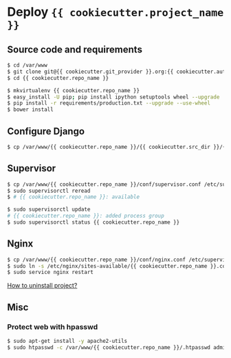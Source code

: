 # Deploy `{{ cookiecutter.project_name }}`

## Source code and requirements

```bash
$ cd /var/www
$ git clone git@{{ cookiecutter.git_provider }}.org:{{ cookiecutter.author_username }}/{{ cookiecutter.repo_name }}.git
$ cd {{ cookiecutter.repo_name }}

$ mkvirtualenv {{ cookiecutter.repo_name }}
$ easy_install -U pip; pip install ipython setuptools wheel --upgrade
$ pip install -r requirements/production.txt --upgrade --use-wheel
$ bower install
```

## Configure Django

```bash
$ cp /var/www/{{ cookiecutter.repo_name }}/{{ cookiecutter.src_dir }}/{{ cookiecutter.main_app }}/settings/dist/production.py /var/www/{{ cookiecutter.repo_name }}/{{ cookiecutter.src_dir }}/{{ cookiecutter.main_app }}/settings/local.py
```

## Supervisor

```bash
$ cp /var/www/{{ cookiecutter.repo_name }}/conf/supervisor.conf /etc/supervisor/conf.d/{{ cookiecutter.repo_name }}.conf
$ sudo supervisorctl reread
$ # {{ cookiecutter.repo_name }}: available
```

```bash
$ sudo supervisorctl update
# {{ cookiecutter.repo_name }}: added process group
$ sudo supervisorctl status {{ cookiecutter.repo_name }}
```

## Nginx

```bash
$ cp /var/www/{{ cookiecutter.repo_name }}/conf/nginx.conf /etc/supervisor/conf.d/{{ cookiecutter.repo_name }}.conf
$ sudo ln -s /etc/nginx/sites-available/{{ cookiecutter.repo_name }}.conf /etc/nginx/sites-enabled/{{ cookiecutter.repo_name }}.conf
$ sudo service nginx restart 
```

[How to uninstall project?](UNINSTALL.md)

## Misc

### Protect web with hpasswd

```bash
$ sudo apt-get install -y apache2-utils
$ sudo htpasswd -c /var/www/{{ cookiecutter.repo_name }}/.htpasswd admin
```